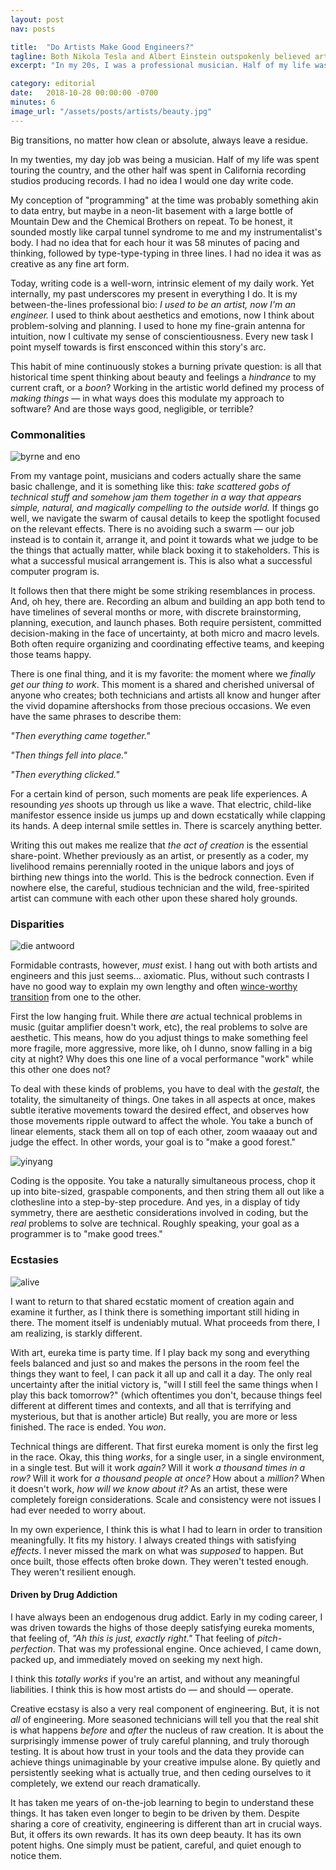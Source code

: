 ```yaml
---
layout: post
nav: posts

title:  "Do Artists Make Good Engineers?"
tagline: Both Nikola Tesla and Albert Einstein outspokenly believed artists made the best technicians. Does this belief hold up for the rest of us?
excerpt: "In my 20s, I was a professional musician. Half of my life was spent touring the country, and the other half was spent in California recording studios producing records. I had no idea I would one day write code"

category: editorial
date:   2018-10-28 00:00:00 -0700
minutes: 6
image_url: "/assets/posts/artists/beauty.jpg"
---
```


<p class="big"><span class="lead">Big transitions,</span> no matter how clean or absolute, always leave a residue.</p>

<p class="big">In my twenties, my day job was being a musician. Half of my life was spent touring the country, and the other half was spent in California recording studios producing records. I had no idea I would one day write code.</p>

My conception of "programming" at the time was probably something akin to data entry, but maybe in a neon-lit basement with a large bottle of Mountain Dew and the Chemical Brothers on repeat. To be honest, it sounded mostly like carpal tunnel syndrome to me and my instrumentalist's body. I had no idea that for each hour it was 58 minutes of pacing and thinking, followed by type-type-typing in three lines. I had no idea it was as creative as any fine art form.

Today, writing code is a well-worn, intrinsic element of my daily work. Yet internally, my past underscores my present in everything I do. It is my between-the-lines professional bio: *I used to be an artist, now I'm an engineer.* I used to think about aesthetics and emotions, now I think about problem-solving and planning. I used to hone my fine-grain antenna for intuition, now I cultivate my sense of conscientiousness. Every new task I point myself towards is first ensconced within this story's arc.

This habit of mine continuously stokes a burning private question: is all that historical time spent thinking about beauty and feelings a *hindrance* to my current craft, or a *boon*? Working in the artistic world defined my process of *making things* &mdash; in what ways does this modulate my approach to software? And are those ways good, negligible, or terrible?

### <span>Commonalities</span>

![byrne and eno](/assets/posts/artists/byrne_eno.jpg)

From my vantage point, musicians and coders actually share the same basic challenge, and it is something like this: *take scattered gobs of technical stuff and somehow jam them together in a way that appears simple, natural, and magically compelling to the outside world.* If things go well, we navigate the swarm of causal details to keep the spotlight focused on the relevant effects. There is no avoiding such a swarm &mdash; our job instead is to contain it, arrange it, and point it towards what we judge to be the things that actually matter, while black boxing it to stakeholders. This is what a successful musical arrangement is. This is also what a successful computer program is.

It follows then that there might be some striking resemblances in process. And, oh hey, there are. Recording an album and building an app both tend to have timelines of several months or more, with discrete brainstorming, planning, execution, and launch phases. Both require persistent, committed decision-making in the face of uncertainty, at both micro and macro levels. Both often require organizing and coordinating effective teams, and keeping those teams happy.

There is one final thing, and it is my favorite: the moment where we *finally get our thing to work*. This moment is a shared and cherished universal of anyone who creates; both technicians and artists all know and hunger after the vivid dopamine aftershocks from those precious occasions. We even have the same phrases to describe them:

*"Then everything came together."*

*"Then things fell into place."*

*"Then everything clicked."*

For a certain kind of person, such moments are peak life experiences. A resounding *yes* shoots up through us like a wave. That electric, child-like manifestor essence inside us jumps up and down ecstatically while clapping its hands. A deep internal smile settles in. There is scarcely anything better.

Writing this out makes me realize that *the act of creation* is the essential share-point. Whether previously as an artist, or presently as a coder, my livelihood remains perennially rooted in the unique labors and joys of birthing new things into the world. This is the bedrock connection. Even if nowhere else, the careful, studious technician and the wild, free-spirited artist can commune with each other upon these shared holy grounds.

### <span>Disparities</span>

![die antwoord](/assets/posts/artists/dieantwoord.jpg)

Formidable contrasts, however, *must* exist. I hang out with both artists and engineers and this just seems... axiomatic. Plus, without such contrasts I have no good way to explain my own lengthy and often [wince-worthy transition][1] from one to the other.

First the low hanging fruit. While there *are* actual technical problems in music (guitar amplifier doesn't work, etc), the real problems to solve are aesthetic. This means, how do you adjust things to make something feel more fragile, more aggressive, more like, oh I dunno, snow falling in a big city at night? Why does this one line of a vocal performance "work" while this other one does not?

To deal with these kinds of problems, you have to deal with the *gestalt*, the totality, the simultaneity of things. One takes in all aspects at once, makes subtle iterative movements toward the desired effect, and observes how those movements ripple outward to affect the whole. You take a bunch of linear elements, stack them all on top of each other, zoom waaaay out and judge the effect. In other words, your goal is to "make a good forest."

![yinyang](/assets/posts/artists/yinyang.jpg)

Coding is the opposite. You take a naturally simultaneous process, chop it up into bite-sized, graspable components, and then string them all out like a clothesline into a step-by-step procedure. And yes, in a display of tidy symmetry, there are aesthetic considerations involved in coding, but the *real* problems to solve are technical. Roughly speaking, your goal as a programmer is to "make good trees."

### <span>Ecstasies</span>

![alive](/assets/posts/artists/alive.gif)

I want to return to that shared ecstatic moment of creation again and examine it further, as I think there is something important still hiding in there. The moment itself is undeniably mutual. What proceeds from there, I am realizing, is starkly different.

With art, eureka time is party time. If I play back my song and everything feels balanced and just so and makes the persons in the room feel the things they want to feel, I can pack it all up and call it a day. The only real uncertainty after the initial victory is, "will I still feel the same things when I play this back tomorrow?" (which oftentimes you don't, because things feel different at different times and contexts, and all that is terrifying and mysterious, but that is another article) But really, you are more or less finished. The race is ended. You *won*.

Technical things are different. That first eureka moment is only the first leg in the race. Okay, this thing *works*, for a single user, in a single environment, in a single test. But will it work *again?* Will it work *a thousand times in a row?* Will it work for *a thousand people at once?* How about a *million?* When it doesn't work, *how will we know about it?* As an artist, these were completely foreign considerations. Scale and consistency were not issues I had ever needed to worry about.

In my own experience, I think this is what I had to learn in order to transition meaningfully. It fits my history. I always created things with satisfying *effects*. I never missed the mark on what was *supposed* to happen. But once built, those effects often broke down. They weren't tested enough. They weren't resilient enough.

#### Driven by Drug Addiction

I have always been an endogenous drug addict. Early in my coding career, I was driven towards the highs of those deeply satisfying eureka moments, that feeling of, *"Ah this is just, exactly right."* That feeling of *pitch-perfection*. That was my professional engine. Once achieved, I came down, packed up, and immediately moved on seeking my next high.

I think this *totally works* if you're an artist, and without any meaningful liabilities. I think this is how most artists do &mdash; and should &mdash; operate.

Creative ecstasy is also a very real component of engineering. But, it is not *all* of engineering. More seasoned technicians will tell you that the real shit is what happens *before* and *after* the nucleus of raw creation. It is about the surprisingly immense power of truly careful planning, and truly thorough testing. It is about how trust in your tools and the data they provide can achieve things unimaginable by your creative impulse alone. By quietly and persistently seeking what is actually true, and then ceding ourselves to it completely, we extend our reach dramatically.

It has taken me years of on-the-job learning to begin to understand these things. It has taken even longer to begin to be driven by them. Despite sharing a core of creativity, engineering is different than art in crucial ways. But, it offers its own rewards. It has its own deep beauty. It has its own potent highs. One simply must be patient, careful, and quiet enough to notice them.

<div class="divider">&nbsp;</div>

[1]: /editorial/2018/11/04/learning-curve/
